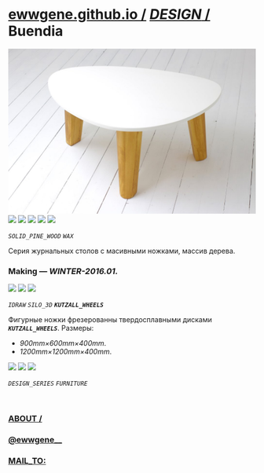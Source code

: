 ﻿
# [ewwgene.github.io /](https://ewwgene.github.io/) [_DESIGN_ /](https://ewwgene.github.io/DESIGN) Buendia

[![Buendia](/100.jpg)](https://ewwgene.github.io/Buendia/Carousel)<br> <a id="110" href="https://ewwgene.github.io/Buendia/Carousel/#110"><img src="https://ewwgene.github.io/Buendia/110.jpg" height="66"></a> <a id="111" href="https://ewwgene.github.io/Buendia/Carousel/#111"><img src="https://ewwgene.github.io/Buendia/111.jpg" height="66"></a> <a id="112" href="https://ewwgene.github.io/Buendia/Carousel/#112"><img src="https://ewwgene.github.io/Buendia/112.jpg" height="66"></a> <a id="120" href="https://ewwgene.github.io/Buendia/Carousel/#120"><img src="https://ewwgene.github.io/Buendia/120.jpg" height="66"></a> <a id="121" href="https://ewwgene.github.io/Buendia/Carousel/#121"><img src="https://ewwgene.github.io/Buendia/121.jpg" height="66"></a> <a id="text">&#160;</a>

_`SOLID_PINE_WOOD`_ _`WAX`_ 

Серия журнальных столов с масивными ножками, массив дерева.

### Making — _WINTER-2016.01._
<a id="102m" href="https://ewwgene.github.io/Buendia/Carousel/#102m"><img src="https://ewwgene.github.io/Buendia/Making/102.jpg" height="66"></a> <a id="104m" href="https://ewwgene.github.io/Buendia/Carousel/#104m"><img src="https://ewwgene.github.io/Buendia/Making/104.jpg" height="66"></a> <a id="111m" href="https://ewwgene.github.io/Buendia/Carousel/#111m"><img src="https://ewwgene.github.io/Buendia/Making/111.jpg" height="66"></a>  

_`IDRAW`_ _`SILO_3D`_  _**`KUTZALL_WHEELS`**_ 

Фигурные ножки фрезерованны твердосплавными дисками  _**`KUTZALL_WHEELS`**_. Размеры:
 - _900mm&times;600mm&times;400mm_.
 - _1200mm&times;1200mm&times;400mm_.

<a id="311" href="https://ewwgene.github.io/Buendia/Carousel/#311"><img src="https://ewwgene.github.io/Buendia/311.jpg" height="66"></a> <a id="312" href="https://ewwgene.github.io/Buendia/Carousel/#312"><img src="https://ewwgene.github.io/Buendia/312.jpg" height="66"></a> <a id="323" href="https://ewwgene.github.io/Buendia/Carousel/#323"><img src="https://ewwgene.github.io/Buendia/323.jpg" height="66"></a> 

_`DESIGN_SERIES`_ _`FURNITURE`_ 

<br> 

### [ABOUT /](https://ewwgene.github.io/ABOUT)
### [@ewwgene__](https://instagram.com/ewwgene__?igshid=YmMyMTA2M2Y=)
### [MAIL_TO:](mailto:r0cam@me.com)
